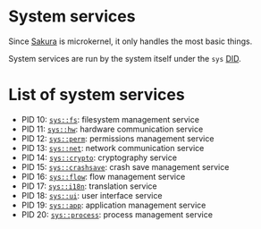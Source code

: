 # System services
Since [Sakura](../kernel/) is microkernel, it only handles the most basic things.

System services are run by the system itself under the `sys` [DID](../apps-and-libraries.md#application-identifier).

# List of system services
- PID 10: [`sys::fs`](./fs.md): filesystem management service
- PID 11: [`sys::hw`](./hw.md): hardware communication service
- PID 12: [`sys::perm`](./perm.md): permissions management service
- PID 13: [`sys::net`](./net.md): network communication service
- PID 14: [`sys::crypto`](./crypto.md): cryptography service
- PID 15: [`sys::crashsave`](./crashsave.md): crash save management service
- PID 16: [`sys::flow`](./flow.md): flow management service
- PID 17: [`sys::i18n`](./i18n.md): translation service
- PID 18: [`sys::ui`](./ui.md): user interface service
- PID 19: [`sys::app`](./app.md): application management service
- PID 20: [`sys::process`](./process.md): process management service
